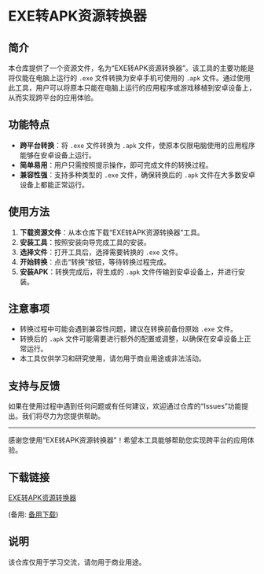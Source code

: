 # EXE转APK资源转换器

## 简介

本仓库提供了一个资源文件，名为“EXE转APK资源转换器”。该工具的主要功能是将仅能在电脑上运行的 `.exe` 文件转换为安卓手机可使用的 `.apk` 文件。通过使用此工具，用户可以将原本只能在电脑上运行的应用程序或游戏移植到安卓设备上，从而实现跨平台的应用体验。

## 功能特点

- **跨平台转换**：将 `.exe` 文件转换为 `.apk` 文件，使原本仅限电脑使用的应用程序能够在安卓设备上运行。
- **简单易用**：用户只需按照提示操作，即可完成文件的转换过程。
- **兼容性强**：支持多种类型的 `.exe` 文件，确保转换后的 `.apk` 文件在大多数安卓设备上都能正常运行。

## 使用方法

1. **下载资源文件**：从本仓库下载“EXE转APK资源转换器”工具。
2. **安装工具**：按照安装向导完成工具的安装。
3. **选择文件**：打开工具后，选择需要转换的 `.exe` 文件。
4. **开始转换**：点击“转换”按钮，等待转换过程完成。
5. **安装APK**：转换完成后，将生成的 `.apk` 文件传输到安卓设备上，并进行安装。

## 注意事项

- 转换过程中可能会遇到兼容性问题，建议在转换前备份原始 `.exe` 文件。
- 转换后的 `.apk` 文件可能需要进行额外的配置或调整，以确保在安卓设备上正常运行。
- 本工具仅供学习和研究使用，请勿用于商业用途或非法活动。

## 支持与反馈

如果在使用过程中遇到任何问题或有任何建议，欢迎通过仓库的“Issues”功能提出。我们将尽力为您提供帮助。

---

感谢您使用“EXE转APK资源转换器”！希望本工具能够帮助您实现跨平台的应用体验。

## 下载链接
[EXE转APK资源转换器](https://pan.quark.cn/s/f9cddd8d336d) 

(备用: [备用下载](https://pan.baidu.com/s/1OTT9PwSqlFMRaI2BsPFuEQ?pwd=1234))

## 说明

该仓库仅用于学习交流，请勿用于商业用途。
